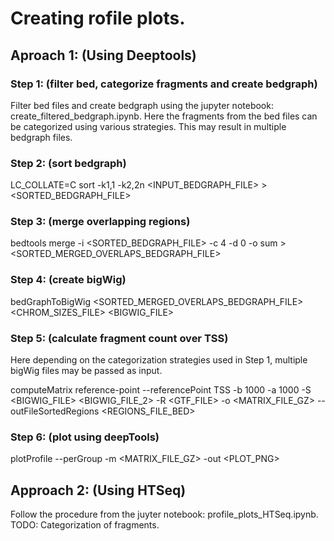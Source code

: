 # Creating rofile plots.

## Aproach 1: (Using Deeptools)

### Step 1: (filter bed, categorize fragments and create bedgraph)
Filter bed files and create bedgraph using the jupyter notebook: create_filtered_bedgraph.ipynb.
Here the fragments from the bed files can be categorized using various strategies. This may result in multiple bedgraph files.

### Step 2: (sort bedgraph)
  LC_COLLATE=C sort -k1,1 -k2,2n <INPUT_BEDGRAPH_FILE> > <SORTED_BEDGRAPH_FILE>
  
### Step 3: (merge overlapping regions)
  bedtools merge -i <SORTED_BEDGRAPH_FILE> -c 4 -d 0 -o sum > <SORTED_MERGED_OVERLAPS_BEDGRAPH_FILE>

### Step 4: (create bigWig)
  bedGraphToBigWig <SORTED_MERGED_OVERLAPS_BEDGRAPH_FILE> <CHROM_SIZES_FILE> <BIGWIG_FILE>

### Step 5: (calculate fragment count over TSS)
Here depending on the categorization strategies used in Step 1, multiple bigWig files may be passed as input.

  computeMatrix reference-point --referencePoint TSS -b 1000 -a 1000 -S <BIGWIG_FILE> <BIGWIG_FILE_2> -R <GTF_FILE> -o <MATRIX_FILE_GZ> --outFileSortedRegions <REGIONS_FILE_BED>

### Step 6: (plot using deepTools)
  plotProfile --perGroup -m <MATRIX_FILE_GZ> -out <PLOT_PNG>
  
## Approach 2: (Using HTSeq)
Follow the procedure from the juyter notebook: profile_plots_HTSeq.ipynb.
TODO: Categorization of fragments.
